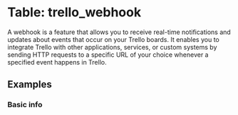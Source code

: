 # Table: trello_webhook

A webhook is a feature that allows you to receive real-time notifications and updates about events that occur on your Trello boards. It enables you to integrate Trello with other applications, services, or custom systems by sending HTTP requests to a specific URL of your choice whenever a specified event happens in Trello.

## Examples

### Basic info
